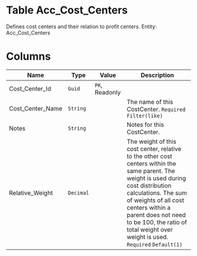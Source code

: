 # Table Acc_Cost_Centers

Defines cost centers and their relation to profit centers. Entity: Acc_Cost_Centers

# Columns

| Name | Type | Value | Description |
| - | - | - | --- |
|Cost_Center_Id|`Guid`|`PK`, Readonly||
|Cost_Center_Name|`String`||The name of this CostCenter. `Required` `Filter(like)` |
|Notes|`String`||Notes for this CostCenter. |
|Relative_Weight|`Decimal`||The weight of this cost center, relative to the other cost centers within the same parent. The weight is used during cost distribution calculations. The sum of weights of all cost centers within a parent does not need to be 100, the ratio of total weight over weight is used. `Required` `Default(1)` |

